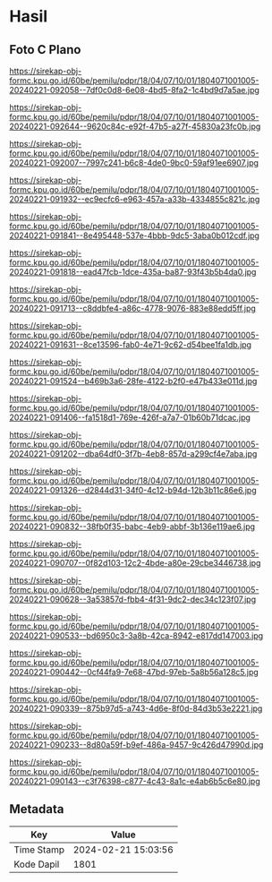# Hasil

## Foto C Plano

https://sirekap-obj-formc.kpu.go.id/60be/pemilu/pdpr/18/04/07/10/01/1804071001005-20240221-092058--7df0c0d8-6e08-4bd5-8fa2-1c4bd9d7a5ae.jpg

https://sirekap-obj-formc.kpu.go.id/60be/pemilu/pdpr/18/04/07/10/01/1804071001005-20240221-092644--9620c84c-e92f-47b5-a27f-45830a23fc0b.jpg

https://sirekap-obj-formc.kpu.go.id/60be/pemilu/pdpr/18/04/07/10/01/1804071001005-20240221-092007--7997c241-b6c8-4de0-9bc0-59af91ee6907.jpg

https://sirekap-obj-formc.kpu.go.id/60be/pemilu/pdpr/18/04/07/10/01/1804071001005-20240221-091932--ec9ecfc6-e963-457a-a33b-4334855c821c.jpg

https://sirekap-obj-formc.kpu.go.id/60be/pemilu/pdpr/18/04/07/10/01/1804071001005-20240221-091841--8e495448-537e-4bbb-9dc5-3aba0b012cdf.jpg

https://sirekap-obj-formc.kpu.go.id/60be/pemilu/pdpr/18/04/07/10/01/1804071001005-20240221-091818--ead47fcb-1dce-435a-ba87-93f43b5b4da0.jpg

https://sirekap-obj-formc.kpu.go.id/60be/pemilu/pdpr/18/04/07/10/01/1804071001005-20240221-091713--c8ddbfe4-a86c-4778-9076-883e88edd5ff.jpg

https://sirekap-obj-formc.kpu.go.id/60be/pemilu/pdpr/18/04/07/10/01/1804071001005-20240221-091631--8ce13596-fab0-4e71-9c62-d54bee1fa1db.jpg

https://sirekap-obj-formc.kpu.go.id/60be/pemilu/pdpr/18/04/07/10/01/1804071001005-20240221-091524--b469b3a6-28fe-4122-b2f0-e47b433e011d.jpg

https://sirekap-obj-formc.kpu.go.id/60be/pemilu/pdpr/18/04/07/10/01/1804071001005-20240221-091406--fa1518d1-769e-426f-a7a7-01b60b71dcac.jpg

https://sirekap-obj-formc.kpu.go.id/60be/pemilu/pdpr/18/04/07/10/01/1804071001005-20240221-091202--dba64df0-3f7b-4eb8-857d-a299cf4e7aba.jpg

https://sirekap-obj-formc.kpu.go.id/60be/pemilu/pdpr/18/04/07/10/01/1804071001005-20240221-091326--d2844d31-34f0-4c12-b94d-12b3b11c86e6.jpg

https://sirekap-obj-formc.kpu.go.id/60be/pemilu/pdpr/18/04/07/10/01/1804071001005-20240221-090832--38fb0f35-babc-4eb9-abbf-3b136e119ae6.jpg

https://sirekap-obj-formc.kpu.go.id/60be/pemilu/pdpr/18/04/07/10/01/1804071001005-20240221-090707--0f82d103-12c2-4bde-a80e-29cbe3446738.jpg

https://sirekap-obj-formc.kpu.go.id/60be/pemilu/pdpr/18/04/07/10/01/1804071001005-20240221-090628--3a53857d-fbb4-4f31-9dc2-dec34c123f07.jpg

https://sirekap-obj-formc.kpu.go.id/60be/pemilu/pdpr/18/04/07/10/01/1804071001005-20240221-090533--bd6950c3-3a8b-42ca-8942-e817dd147003.jpg

https://sirekap-obj-formc.kpu.go.id/60be/pemilu/pdpr/18/04/07/10/01/1804071001005-20240221-090442--0cf44fa9-7e68-47bd-97eb-5a8b56a128c5.jpg

https://sirekap-obj-formc.kpu.go.id/60be/pemilu/pdpr/18/04/07/10/01/1804071001005-20240221-090339--875b97d5-a743-4d6e-8f0d-84d3b53e2221.jpg

https://sirekap-obj-formc.kpu.go.id/60be/pemilu/pdpr/18/04/07/10/01/1804071001005-20240221-090233--8d80a59f-b9ef-486a-9457-9c426d47990d.jpg

https://sirekap-obj-formc.kpu.go.id/60be/pemilu/pdpr/18/04/07/10/01/1804071001005-20240221-090143--c3f76398-c877-4c43-8a1c-e4ab6b5c6e80.jpg


## Metadata

| Key        | Value               |
| ---------- | ------------------- |
| Time Stamp | 2024-02-21 15:03:56 |
| Kode Dapil | 1801                |



